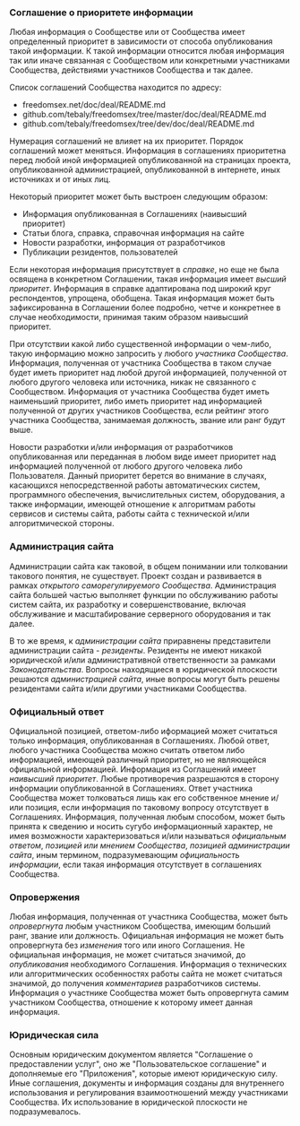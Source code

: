 ### Соглашение о приоритете информации

Любая информация о Сообществе или от Сообщества имеет определенный приоритет в зависимости от способа опубликования такой информации. К такой информации относится любая информация так или иначе связанная с Сообществом или конкретными участниками Сообщества, действиями участников Сообщества и так далее.

Список соглашений Сообщества находится по адресу:
- freedomsex.net/doc/deal/README.md 
- github.com/tebaly/freedomsex/tree/master/doc/deal/README.md
- github.com/tebaly/freedomsex/tree/dev/doc/deal/README.md

Нумерация соглашений не влияет на их приоритет. Порядок соглашений может меняться. Информация в соглашениях приоритетна перед любой иной информацией опубликованной на страницах проекта, опубликованной администрацией, опубликованной в интернете, иных источниках и от иных лиц.

Некоторый приоритет может быть выстроен следующим образом:
- Информация опубликованная в Соглашениях (наивысший приоритет)
- Статьи блога, справка, справочная информация на сайте
- Новости разработки, информация от разработчиков
- Публикации резидентов, пользователей

Если некоторая информация присутствует в _справке_, но еще не была освящена в конкретном Соглашении, такая информация имеет _высший приоритет_. Информация в справке адаптирована под широкий круг респондентов, упрощена, обобщена. Такая информация может быть зафиксированна в Соглашении более подробно, четче и конкретнее в случае необходимости, принимая таким образом наивысший приоритет.

При отсутствии какой либо существенной информации о чем-либо, такую информацию можно запросить у любого _участника Сообщества_. Информация, полученная от участника Сообщества в таком случае будет иметь приоритет над любой другой информацией, полученной от любого другого человека или источника, никак не связанного с Сообществом. Информация от участника Сообщества будет иметь наименьший приоритет, либо иметь приоритет над информацией полученной от других участников Сообщества, если рейтинг этого участника Сообщества, занимаемая должность, звание или ранг будут выше.

Новости разработки и/или информация от разработчиков опубликованная или переданная в любом виде имеет приоритет над информацией полученной от любого другого человека либо Пользователя. Данный приоритет берется во внимание в случаях, касающихся непосредственной работы автоматических систем, программного обеспечения, вычислительных систем, оборудования, а также информации, имеющей отношение к алгоритмам работы сервисов и системы сайта, работы сайта с технической и/или алгоритмической стороны.

### Администрация сайта
Администрации сайта как таковой, в общем понимании или толковании такового понятия, не существует. Проект создан и развивается в рамках _открытого саморегулируемого Сообщества_. Администрация сайта большей частью выполняет функции по обслуживанию работы систем сайта, их разработку и совершенствование, включая обслуживание и масштабирование серверного оборудования и так далее.

В то же время, к _администрации сайта_ приравнены представители администрации сайта - _резиденты_. Резиденты не имеют никакой юридической и/или административной ответственности за рамками _Законодательства_. Вопросы находящиеся в юридической плоскости решаются _администрацией сайта_, иные вопросы могут быть решены резидентами сайта и/или другими участниками Сообщества.

### Официальный ответ
Официальной позицией, ответом-либо иформацией может считаться только информация, опубликованная в Соглашениях. Любой ответ, любого участника Сообщества можно считать ответом либо информацией, имеющей различный приоритет, но не являющейся официальной информацией. Информация из Соглашений имеет _наивысший приоритет_. Любые противоречия разрешаются в сторону информации опубликованной в Соглашениях. Ответ участника Сообщества может толковаться лишь как его собственное мнение и/или позиция, если информация по таковому вопросу отсутствует в Соглашениях. Информация, полученная любым способом, может быть принята к сведению и носить сугубо информационный характер, не имея возможности характеризоваться и/или называться _официальным ответом_, _позицией или мнением Сообщества_, _позицией администрации сайта_, иным термином, подразумевающим _официальность информации_, если такая информация отсутствует в соглашениях Сообщества.

### Опровержения
Любая информация, полученная от участника Сообщества, может быть _опровергнута_ любым участником Сообщества, имеющим больший ранг, звание или должность. Официальная информация не может быть опровергнута без _изменения_ того или иного Соглашения. Не официальная информация, не может считаться значимой, до _опубликования_ необходимого Соглашения. Информация о технических или алгоритмических особенностях работы сайта не может считаться значимой, до получения _комментариев_ разработчиков системы. Информация о участнике Сообщества может быть опровергнута самим участником Сообщества, отношение к которому имеет данная информация.

### Юридическая сила
Основным юридическим документом является "Соглашение о предоставлении услуг", оно же "Пользовательское соглашение" и дополняемые его "Приложения", которые имеют юридическую силу. Иные соглашения, документы и информация созданы для внутреннего использования и регулирования взаимоотношений между участниками Сообщества. Их использование в юридической плоскости не подразумевалось.

